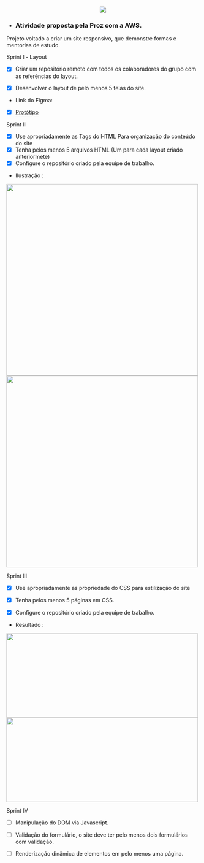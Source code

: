 <h1 align="center">
  <img  src="https://github.com/geovannemoreira/Projeto_educacao_de_qualidade/assets/88461178/5fd3c7f5-dc36-4ad2-bb06-453e41422437">
</h1>


- ### Atividade proposta pela Proz com a AWS.

Projeto voltado a criar um site responsivo, que demonstre formas e mentorias de estudo.

 Sprint l - Layout 

- [x] Criar um repositório remoto com todos os colaboradores
do grupo com as referências do layout.
- [x] Desenvolver o layout de pelo menos 5 telas do site.

  
- Link do Figma:
- [x] [Protótipo](https://www.figma.com/file/E2NIei5bsIaX9KrYFrC2iO/Educa%C3%A7%C3%A3oQualidade?type=design&node-id=0-1&mode=design&t=BtZD7wgZiQ6iZv7D-0)


 Sprint ll 


- [x] Use apropriadamente as Tags do HTML Para organização do conteúdo do site   
- [x] Tenha pelos menos 5 arquivos HTML (Um para cada layout criado anteriormete)    
- [x] Configure o repositório criado pela equipe de trabalho.    

 - Ilustração :
   
<img width="500" src="https://github.com/geovannemoreira/Projeto_educacao_de_qualidade/assets/88461178/e4a11c3f-12f4-403c-b6f7-e8996ca314dd"/>     
<img width="500" src="https://github.com/geovannemoreira/Projeto_educacao_de_qualidade/assets/88461178/ee85b6c1-47b2-48ba-ac88-15c51447a179"/>
</br>    

  Sprint lll 

 - [x] Use apropriadamente as propriedade do CSS para estilização do site   
 - [x] Tenha pelos menos 5 páginas em CSS.   
 - [x] Configure o repositório criado pela equipe de trabalho.

 
  - Resultado :

   <img  width="500"  height="220" src="https://github.com/geovannemoreira/Projeto_educacao_de_qualidade/assets/88461178/7c4116e7-b901-424b-97ff-d1c44413a354"/>
   <img  width="500" height="220" src="https://github.com/geovannemoreira/Projeto_educacao_de_qualidade/assets/88461178/08280be2-40c0-4a7f-a098-a3b409f733a8"/>



  Sprint lV 

 - [ ] Manipulação do DOM via Javascript. 
 - [ ] Validação do formulário, o site deve ter pelo menos dois formulários com validação.
 - [ ] Renderização dinâmica de elementos em pelo menos uma página.











